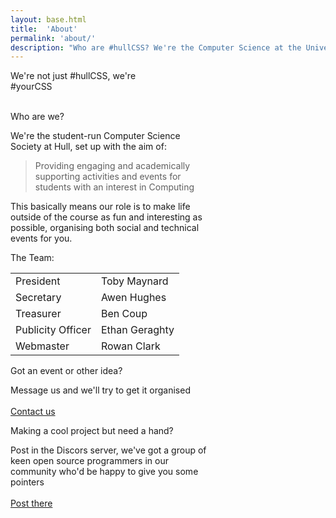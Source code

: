 ```yaml
---
layout: base.html
title:  'About'
permalink: 'about/'
description: "Who are #hullCSS? We're the Computer Science at the University of Hull, looking to make the lives of students more exciting and expand technology beyond the course."
---
```


We're not just #hullCSS, we're <br>
<span class="bigtext-slogan-thing">#yourCSS</span>

<div class="grid-containter">
<br>

<div class="grid-33 mobile-grid-100">
<div class="card mb-2" style="max-width: 20rem;">
  <div class="card-header white">Who are we?</div>
  <div class="card-body text-secondary">
    <p class="card-text">We're the student-run Computer Science Society at Hull, set up with the aim of:  <br>
    <blockquote class="blockquote blockquotesmall">
Providing engaging and academically supporting activities and events for students with an interest in Computing
    </blockquote>
    This basically means our role is to make life outside of the course as fun and interesting as possible, organising both social and technical events for you.
    <br>
    </p>
  </div>
</div>
</div>

<div class="grid-33 mobile-grid-100">
<div class="card mb-2" style="max-width: 20rem;">
  <div class="card-header white">The Team: </div>
  <div class="card-body text-secondary">
    <table>
      <tr>
        <td class="font-weight-bold text-right">President</td>
        <td class="pl-2">Toby Maynard</td>
      </tr>
      <tr>
        <td class="font-weight-bold text-right">Secretary</td>
        <td class="pl-2">Awen Hughes</td>
      </tr>
      <tr>
        <td class="font-weight-bold text-right">Treasurer</td>
        <td class="pl-2">Ben Coup</td>
      </tr>
      <tr>
        <td class="font-weight-bold text-right">Publicity Officer</td>
        <td class="pl-2">Ethan Geraghty</td>
      </tr>
      <tr>
        <td class="font-weight-bold text-right">Webmaster</td>
        <td class="pl-2">Rowan Clark</td>
      </tr>
    </table>
  </div>
</div>
</div>

<div class="grid-33 mobile-grid-100">
<div class="card mb-2" style="max-width: 20rem;">
  <div class="card-header white">Got an event or other idea?</div>
  <div class="card-body text-secondary">
    <p class="card-text">Message us and we'll try to get it organised <br>
    <br>
    <a href="/contact" class="btn btn-success">Contact us</a>
    </p>
  </div>
</div>
</div>

<div class="grid-33 mobile-grid-100">
<div class="card mb-2" style="max-width: 20rem;">
  <div class="card-header white">Making a cool project but need a hand?</div>
  <div class="card-body text-secondary">
    <p class="card-text">Post in the Discors server, we've got a group of keen open source programmers in our community who'd be happy to give you some pointers  <br>
    <br>
    <a href="https://discord.com/invite/vnrG9Qc3Cj" class="btn btn-success">Post there</a>
    </p>
  </div>

</div>
</div>

